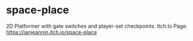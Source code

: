# space-place
2D Platformer with gate switches and player-set checkpoints.
Itch.Io Page: https://ianjeannin.itch.io/space-place

